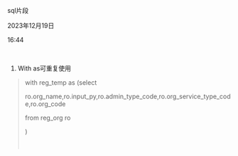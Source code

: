 sql片段

2023年12月19日

16:44

 

1.  With as可重复使用

> with reg_temp as (select
>
> ro.org_name,ro.input_py,ro.admin_type_code,ro.org_service_type_code,ro.org_code
>
> from reg_org ro
>
> )
>
>  
